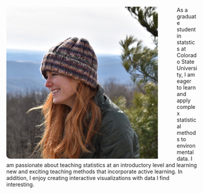 <img src="picture.png" style="display: block-inline; float: left; height: 400px; border-radius: 10px; padding-right: 50px;"/>As a graduate student in statstics at Colorado State University, I am eager to learn and apply complex statistical methods to environmental data. I am passionate about teaching statistics at an introductory level and learning new and exciting teaching methods that incorporate active learning. In addition, I enjoy creating interactive visualizations with data I find interesting. 


